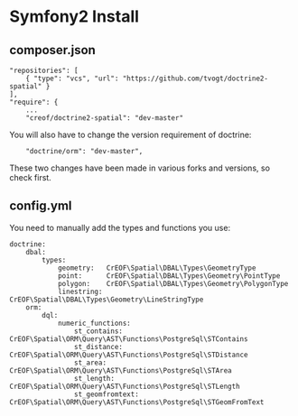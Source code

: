 # Symfony2 Install

## composer.json
    "repositories": [
        { "type": "vcs", "url": "https://github.com/tvogt/doctrine2-spatial" }
    ],
    "require": {
    	...
        "creof/doctrine2-spatial": "dev-master"

You will also have to change the version requirement of doctrine:

        "doctrine/orm": "dev-master",

These two changes have been made in various forks and versions, so check first.



## config.yml
You need to manually add the types and functions you use:

	doctrine:
	    dbal:
	        types:
	            geometry:   CrEOF\Spatial\DBAL\Types\GeometryType
	            point:      CrEOF\Spatial\DBAL\Types\Geometry\PointType
	            polygon:    CrEOF\Spatial\DBAL\Types\Geometry\PolygonType
	            linestring: CrEOF\Spatial\DBAL\Types\Geometry\LineStringType
	    orm:
	        dql:
	            numeric_functions:
	                st_contains:        CrEOF\Spatial\ORM\Query\AST\Functions\PostgreSql\STContains
	                st_distance:        CrEOF\Spatial\ORM\Query\AST\Functions\PostgreSql\STDistance
	                st_area:            CrEOF\Spatial\ORM\Query\AST\Functions\PostgreSql\STArea
	                st_length:          CrEOF\Spatial\ORM\Query\AST\Functions\PostgreSql\STLength
	                st_geomfromtext:    CrEOF\Spatial\ORM\Query\AST\Functions\PostgreSql\STGeomFromText
